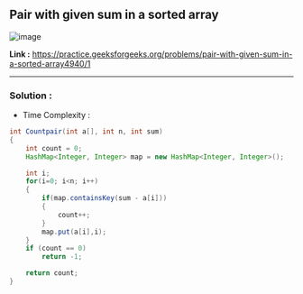 ## Pair with given sum in a sorted array 

![image](https://user-images.githubusercontent.com/23376002/202845709-70b261d5-9048-4d6f-aa68-137880df8eab.png)

**Link :** https://practice.geeksforgeeks.org/problems/pair-with-given-sum-in-a-sorted-array4940/1


------------------------------------------------------------------------------------------------------------------------------------------------------


### Solution :

- Time Complexity :


```java
int Countpair(int a[], int n, int sum)
{
    int count = 0;
    HashMap<Integer, Integer> map = new HashMap<Integer, Integer>();

    int i;
    for(i=0; i<n; i++)
    {
        if(map.containsKey(sum - a[i]))
        {
            count++;
        }
        map.put(a[i],i);
    }
    if (count == 0)
        return -1;

    return count;
}

```



